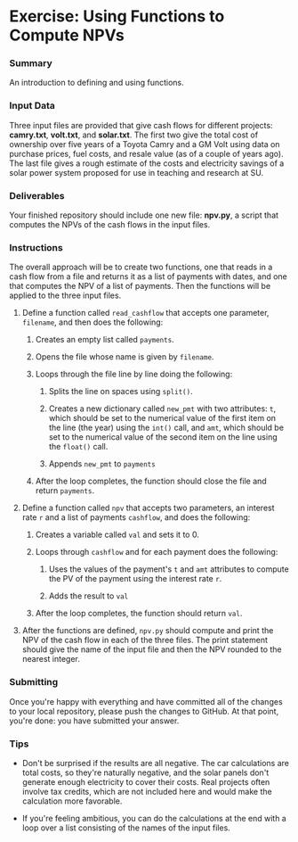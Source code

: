 # Exercise: Using Functions to Compute NPVs

### Summary

An introduction to defining and using functions.

### Input Data

Three input files are provided that give cash flows for different 
projects: **camry.txt**, **volt.txt**, and **solar.txt**. The first 
two give the total cost of ownership over five years of a Toyota 
Camry and a GM Volt using data on purchase prices, fuel costs, and resale
value (as of a couple of years ago). The last file gives a rough estimate
of the costs and electricity savings of a solar power system proposed for 
use in teaching and research at SU. 

### Deliverables

Your finished repository should include one new file: **npv.py**, a script
that computes the NPVs of the cash flows in the input files.

### Instructions

The overall approach will be to create two functions, one that reads in 
a cash flow from a file and returns it as a list of payments with dates, 
and one that computes the NPV of a list of payments. Then the functions 
will be applied to the three input files.

1. Define a function called `read_cashflow` that accepts one parameter, 
`filename`, and then does the following:

    1. Creates an empty list called `payments`.

    1. Opens the file whose name is given by `filename`.
    
    1. Loops through the file line by line doing the following:
    
        1. Splits the line on spaces using `split()`.
    
        1. Creates a new dictionary called `new_pmt` with two attributes: 
        `t`, which should be set to the numerical value of the first item 
        on the line (the year) using the `int()` call, and `amt`, which
        should be set to the numerical value of the second item on the line
        using the `float()` call.
    
        1. Appends `new_pmt` to `payments`
    
    1. After the loop completes, the function should close the file and
    return `payments`.

1. Define a function called `npv` that accepts two parameters, an interest
rate `r` and a list of payments `cashflow`, and does the following:

    1. Creates a variable called `val` and sets it to 0.
    
    1. Loops through `cashflow` and for each payment does the following:
    
        1. Uses the values of the payment's `t` and `amt` attributes 
        to compute the PV of the payment using the interest rate `r`.
        
        1. Adds the result to `val`
        
    1. After the loop completes, the function should return `val`.

1. After the functions are defined, `npv.py` should compute and print the 
NPV of the cash flow in each of the three files. The print statement should 
give the name of the input file and then the NPV rounded to the nearest
integer. 

### Submitting

Once you're happy with everything and have committed all of the changes to
your local repository, please push the changes to GitHub. At that point, 
you're done: you have submitted your answer.

### Tips

+ Don't be surprised if the results are all negative. The car calculations 
are total costs, so they're naturally negative, and the solar panels don't 
generate enough electricity to cover their costs. Real projects often 
involve tax credits, which are not included here and would make the 
calculation more favorable.

+ If you're feeling ambitious, you can do the calculations at the end with 
a loop over a list consisting of the names of the input files.

